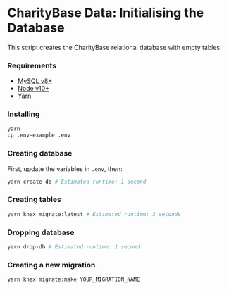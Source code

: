 # CharityBase Data: Initialising the Database

This script creates the CharityBase relational database with empty tables.

### Requirements

- [MySQL v8+](https://www.mysql.com)
- [Node v10+](https://nodejs.org)
- [Yarn](https://yarnpkg.com)

### Installing

```bash
yarn
cp .env-example .env
```

### Creating database

First, update the variables in `.env`, then:

```bash
yarn create-db # Estimated runtime: 1 second
```

### Creating tables

```bash
yarn knex migrate:latest # Estimated runtime: 3 seconds
```

### Dropping database

```bash
yarn drop-db # Estimated runtime: 1 second
```

### Creating a new migration

```bash
yarn knex migrate:make YOUR_MIGRATION_NAME
```
